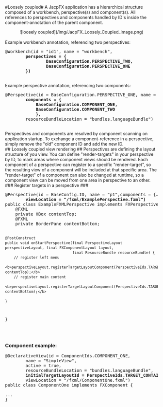 
#Loosely coupled#
A JacpFX application has a hierarchical structure composed of a workbench, perspective(s) and component(s). All references to perspectives and components handled by ID's inside the component-annotation of the parent component.
<br/>
<div align="center">
![loosely coupled](/img/JacpFX_Loosely_Coupled_image.png)
</div>
<br/>
Example workbench annotation, referencing two perspectives:
<br/>
<pre>
@Workbench(id = "id1", name = "workbench",
      <b>  perspectives = {
                BaseConfiguration.PERSPECTIVE_TWO,
                BaseConfiguration.PERSPECTIVE_ONE
        })</b>
</pre> 
<br/>
Example perspective annotation, referencing two components:
<br/>
<pre>
@Perspective(id = BaseConfiguration.PERSPECTIVE_ONE, name = "contactPerspective",
        <b>components = {
        	BaseConfiguration.COMPONENT_ONE, 
        	BaseConfiguration.COMPONENT_TWO
        	},</b>
        resourceBundleLocation = "bundles.languageBundle")
</pre>
<br/>
Perspectives and components are resolved by component scanning on application startup. To exchange a component-reference in a perspective, simply remove the "old" component ID and add the new ID.
<br/>
## Loosely coupled view rendering ##
Perspectives are defining the layout structure of you view. You can define "render-targets" in your perspective by ID, to mark areas where component views should be rendered. Each component of a perspective can register to a specific "render-target", so the resulting view of a component will be included at that specific area. The "render-target" of a component can also be changed at runtime, so a component view can be moved from one area in perspective to an other.
### Register targets in a perspective ### 
<pre>
@Perspective(id = BaseConfig.ID, name = "p1",components = {…},
        <b>viewLocation = "/fxml/ExamplePerspective.fxml")</b>
public class ExampleFXMLPerspective implements FXPerspective {
  	@FXML
    private HBox contentTop;
    @FXML
    private BorderPane contentBottom;
    
    @PostConstruct
    public void onStartPerspective(final PerspectiveLayout perspectiveLayout, final FXComponentLayout layout,
                                   final ResourceBundle resourceBundle) {
        // register left menu
     <b>perspectiveLayout.registerTargetLayoutComponent(PerspectiveIds.TARGET_CONTAINER_TOP, contentTop);</b>
        // register main content
     <b>perspectiveLayout.registerTargetLayoutComponent(PerspectiveIds.TARGET_CONTAINER_BOTTOM, contentBottom);</b>

    }
} 
</pre>
<br/>
### Component example: ###
<pre>
@DeclarativeView(id = ComponentIds.COMPONENT_ONE,
        name = "SimpleView",
        active = true,
        resourceBundleLocation = "bundles.languageBundle",
        <b>initialTargetLayoutId = PerspectiveIds.TARGET_CONTAINER_TOP,</b>
        viewLocation = "/fxml/ComponentOne.fxml")
public class ComponentOne implements FXComponent {

...
}

</pre>




